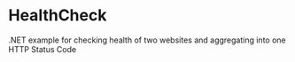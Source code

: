 # HealthCheck
.NET example for checking health of two websites and aggregating into one HTTP Status Code
